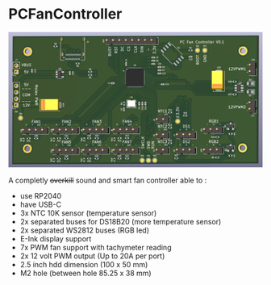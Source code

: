 # PCFanController

![PCB top view](TopPCB.png)

A completly ~~overkill~~ sound and smart fan controller able to :
- use RP2040
- have USB-C
- 3x NTC 10K sensor (temperature sensor)
- 2x separated buses for DS18B20 (more temperature sensor)
- 2x separated WS2812 buses (RGB led)
- E-Ink display support
- 7x PWM fan support with tachymeter reading
- 2x 12 volt PWM output (Up to 20A per port)
- 2.5 inch hdd dimension (100 x 50 mm)
- M2 hole (between hole 85.25 x 38 mm)